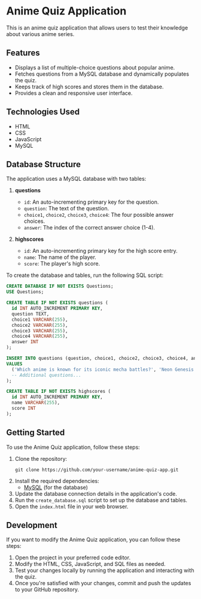 # Anime Quiz Application

This is an anime quiz application that allows users to test their knowledge about various anime series.

## Features

- Displays a list of multiple-choice questions about popular anime.
- Fetches questions from a MySQL database and dynamically populates the quiz.
- Keeps track of high scores and stores them in the database.
- Provides a clean and responsive user interface.

## Technologies Used

- HTML
- CSS
- JavaScript
- MySQL

## Database Structure

The application uses a MySQL database with two tables:

1. **questions**
   - `id`: An auto-incrementing primary key for the question.
   - `question`: The text of the question.
   - `choice1`, `choice2`, `choice3`, `choice4`: The four possible answer choices.
   - `answer`: The index of the correct answer choice (1-4).

2. **highscores**
   - `id`: An auto-incrementing primary key for the high score entry.
   - `name`: The name of the player.
   - `score`: The player's high score.

To create the database and tables, run the following SQL script:

```sql
CREATE DATABASE IF NOT EXISTS Questions;
USE Questions;

CREATE TABLE IF NOT EXISTS questions (
  id INT AUTO_INCREMENT PRIMARY KEY,
  question TEXT,
  choice1 VARCHAR(255),
  choice2 VARCHAR(255),
  choice3 VARCHAR(255),
  choice4 VARCHAR(255),
  answer INT
);

INSERT INTO questions (question, choice1, choice2, choice3, choice4, answer)
VALUES
  ('Which anime is known for its iconic mecha battles?', 'Neon Genesis Evangelion', 'Cowboy Bebop', 'Attack on Titan', 'Death Note', 1),
  -- Additional questions...
);

CREATE TABLE IF NOT EXISTS highscores (
  id INT AUTO_INCREMENT PRIMARY KEY,
  name VARCHAR(255),
  score INT
);
```

## Getting Started

To use the Anime Quiz application, follow these steps:

1. Clone the repository:
   ```
   git clone https://github.com/your-username/anime-quiz-app.git
   ```
2. Install the required dependencies:
   - [MySQL](https://www.mysql.com/downloads/) (for the database)
3. Update the database connection details in the application's code.
4. Run the `create_database.sql` script to set up the database and tables.
5. Open the `index.html` file in your web browser.

## Development

If you want to modify the Anime Quiz application, you can follow these steps:

1. Open the project in your preferred code editor.
2. Modify the HTML, CSS, JavaScript, and SQL files as needed.
3. Test your changes locally by running the application and interacting with the quiz.
4. Once you're satisfied with your changes, commit and push the updates to your GitHub repository.

